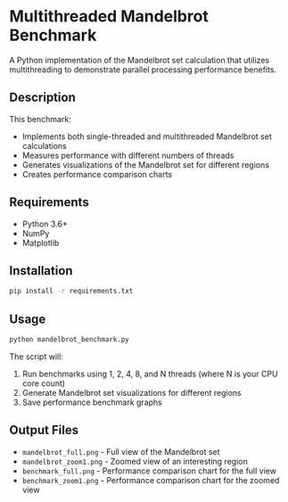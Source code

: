 # Multithreaded Mandelbrot Benchmark

A Python implementation of the Mandelbrot set calculation that utilizes multithreading to demonstrate parallel processing performance benefits.

## Description

This benchmark:

- Implements both single-threaded and multithreaded Mandelbrot set calculations
- Measures performance with different numbers of threads
- Generates visualizations of the Mandelbrot set for different regions
- Creates performance comparison charts

## Requirements

- Python 3.6+
- NumPy
- Matplotlib

## Installation

```bash
pip install -r requirements.txt
```

## Usage

```bash
python mandelbrot_benchmark.py
```

The script will:

1. Run benchmarks using 1, 2, 4, 8, and N threads (where N is your CPU core count)
2. Generate Mandelbrot set visualizations for different regions
3. Save performance benchmark graphs

## Output Files

- `mandelbrot_full.png` - Full view of the Mandelbrot set
- `mandelbrot_zoom1.png` - Zoomed view of an interesting region
- `benchmark_full.png` - Performance comparison chart for the full view
- `benchmark_zoom1.png` - Performance comparison chart for the zoomed view

